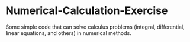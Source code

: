 # Numerical-Calculation-Exercise
Some simple code that can solve calculus problems (integral, differential, linear equations, and others) in numerical methods.
